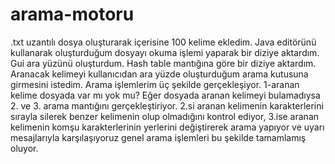 # arama-motoru
.txt uzantılı dosya oluşturarak içerisine 100 kelime ekledim. Java editörünü kullanarak oluşturduğum dosyayı okuma işlemi yaparak bir diziye aktardım. Gui ara yüzünü oluşturdum. Hash table mantığına göre bir diziye aktardım. Aranacak kelimeyi kullanıcıdan ara yüzde oluşturduğum arama kutusuna girmesini istedim. Arama işlemlerim üç şekilde gerçekleşiyor. 1-aranan kelime dosyada var mı yok mu? Eğer dosyada aranan kelimeyi bulamadıysa 2. ve 3. arama mantığını gerçekleştiriyor. 2.si aranan kelimenin karakterlerini sırayla silerek benzer kelimenin olup olmadığını kontrol ediyor, 3.ise aranan kelimenin komşu karakterlerinin yerlerini değiştirerek arama yapıyor ve uyarı mesajlarıyla karşılaşıyoruz genel arama işlemleri bu şekilde tamamlamış oluyor.
